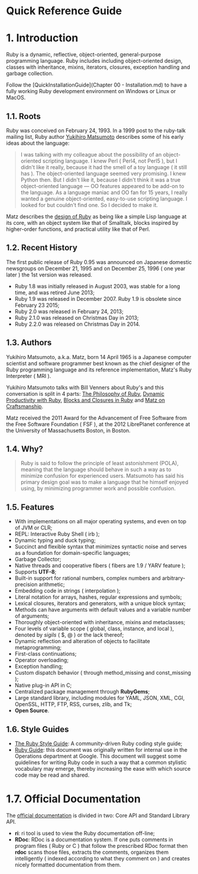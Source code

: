 Quick Reference Guide
=====================

# 1. Introduction

Ruby is a dynamic, reflective, object-oriented, general-purpose programming language. Ruby includes including object-oriented design, classes with inheritance, mixins, iterators, closures, exception handling and garbage collection.

Follow the [QuickInstallationGuide](Chapter 00 - Installation.md) to have a fully working Ruby development environment on Windows or Linux or MacOS.

## 1.1. Roots

Ruby was conceived on February 24, 1993. In a 1999 post to the ruby-talk mailing list, Ruby author [Yukihiro Matsumoto](http://en.wikipedia.org/wiki/Yukihiro_Matsumoto) describes some of his early ideas about the language:

> I was talking with my colleague about the possibility of an object-oriented scripting language. I knew Perl ( Perl4, not Perl5 ), but I didn't like it really, because it had the smell of a toy language ( it still has ). The object-oriented language seemed very promising. I knew Python then. But I didn't like it, because I didn't think it was a true object-oriented language — OO features appeared to be add-on to the language. As a language maniac and OO fan for 15 years, I really wanted a genuine object-oriented, easy-to-use scripting language. I looked for but couldn't find one. So I decided to make it.

Matz describes the [design of Ruby](http://www.informit.com/articles/article.aspx?p=18225) as being like a simple Lisp language at its core, with an object system like that of Smalltalk, blocks inspired by higher-order functions, and practical utility like that of Perl.

## 1.2. Recent History

The first public release of Ruby 0.95 was announced on Japanese domestic newsgroups on December 21, 1995 and on December 25, 1996 ( one year later ) the 1st version was released.

- Ruby 1.8 was initially released in August 2003, was stable for a long time, and was retired June 2013;
- Ruby 1.9 was released in December 2007. Ruby 1.9 is obsolete since February 23 2015;
- Ruby 2.0 was released in February 24, 2013;
- Ruby 2.1.0 was released on Christmas Day in 2013;
- Ruby 2.2.0 was released on Christmas Day in 2014.

## 1.3. Authors

Yukihiro Matsumoto, a.k.a. Matz, born 14 April 1965 is a Japanese computer scientist and software programmer best known as the chief designer of the Ruby programming language and its reference implementation, Matz's Ruby Interpreter ( MRI ).

Yukihiro Matsumoto talks with Bill Venners about Ruby's and this conversation is split in 4 parts: [The Philosophy of Ruby](http://www.artima.com/intv/ruby.html), [Dynamic Productivity with Ruby](http://www.artima.com/intv/tuesday.html), [Blocks and Closures in Ruby](http://www.artima.com/intv/closures.html) and [Matz on Craftsmanship](http://www.artima.com/intv/craft.html).

Matz received the 2011 Award for the Advancement of Free Software from the Free Software Foundation ( FSF ), at the 2012 LibrePlanet conference at the University of Massachusetts Boston, in Boston.

## 1.4. Why?

> Ruby is said to follow the principle of least astonishment (POLA), meaning that the language should behave in such a way as to minimize confusion for experienced users. Matsumoto has said his primary design goal was to make a language that he himself enjoyed using, by minimizing programmer work and possible confusion.

## 1.5. Features

- With implementations on all major operating systems, and even on top of JVM or CLR;
- REPL: Interactive Ruby Shell ( irb );
- Dynamic typing and duck typing;
- Succinct and flexible syntax that minimizes syntactic noise and serves as a foundation for domain-specific languages;
- Garbage Collector;
- Native threads and cooperative fibers ( fibers are 1.9 / YARV feature );
- Supports **UTF-8**;
- Built-in support for rational numbers, complex numbers and arbitrary-precision arithmetic;
- Embedding code in strings ( interpolation );
- Literal notation for arrays, hashes, regular expressions and symbols;
- Lexical closures, iterators and generators, with a unique block syntax;
- Methods can have arguments with default values and a variable number of arguments;
- Thoroughly object-oriented with inheritance, mixins and metaclasses;
- Four levels of variable scope ( global, class, instance, and local ), denoted by _sigils_ ( $, @ ) or the lack thereof;
- Dynamic reflection and alteration of objects to facilitate metaprogramming;
- First-class continuations;
- Operator overloading;
- Exception handling;
- Custom dispatch behavior ( through method_missing and const_missing );
- Native plug-in API in C;
- Centralized package management through **RubyGems**;
- Large standard library, including modules for YAML, JSON, XML, CGI, OpenSSL, HTTP, FTP, RSS, curses, zlib, and Tk;
- **Open Source**.

## 1.6. Style Guides

- [The Ruby Style Guide](https://github.com/bbatsov/ruby-style-guide): A community-driven Ruby coding style guide;
- [Ruby Guide](http://www.caliban.org/ruby/rubyguide.shtml): this document was originally written for internal use in the Operations department at Google. This document will suggest some guidelines for writing Ruby code in such a way that a common stylistic vocabulary may emerge, thereby increasing the ease with which source code may be read and shared.

# 1.7. Official Documentation

The [official documentation](http://ruby-doc.org/) is divided in two: Core API and Standard Library API.

- **ri**: ri tool is used to view the Ruby documentation off-line;
- **RDoc**: RDoc is a documentation system. If one puts comments in program files ( Ruby or C ) that follow the prescribed RDoc format then **rdoc** scans those files, extracts the comments, organizes them intelligently ( indexed according to what they comment on ) and creates nicely formatted documentation from them.
